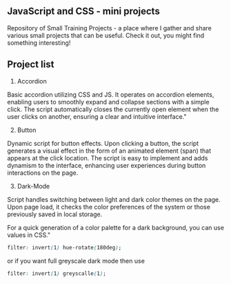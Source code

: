 ## JavaScript and CSS - mini projects

Repository of Small Training Projects - a place where I gather and share various small projects that can be useful. Check it out, you might find something interesting!

## Project list

1. Accordion

Basic accordion utilizing CSS and JS. It operates on accordion elements, enabling users to smoothly expand and collapse sections with a simple click. The script automatically closes the currently open element when the user clicks on another, ensuring a clear and intuitive interface."

2. Button

Dynamic script for button effects. Upon clicking a button, the script generates a visual effect in the form of an animated element (span) that appears at the click location. The script is easy to implement and adds dynamism to the interface, enhancing user experiences during button interactions on the page.

3. Dark-Mode

Script handles switching between light and dark color themes on the page. Upon page load, it checks the color preferences of the system or those previously saved in local storage.

For a quick generation of a color palette for a dark background, you can use values in CSS."

```CSS
filter: invert(1) hue-rotate(180deg);
```

or if you want full greyscale dark mode then use

```CSS
filter: invert(1) greyscalle(1);
```
